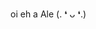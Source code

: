 oi eh a Ale
(. ❛ ᴗ ❛.)



<!---
chu2yaa/chu2yaa is a ✨ special ✨ repository because its `README.md` (this file) appears on your GitHub profile.
You can click the Preview link to take a look at your changes.
--->
